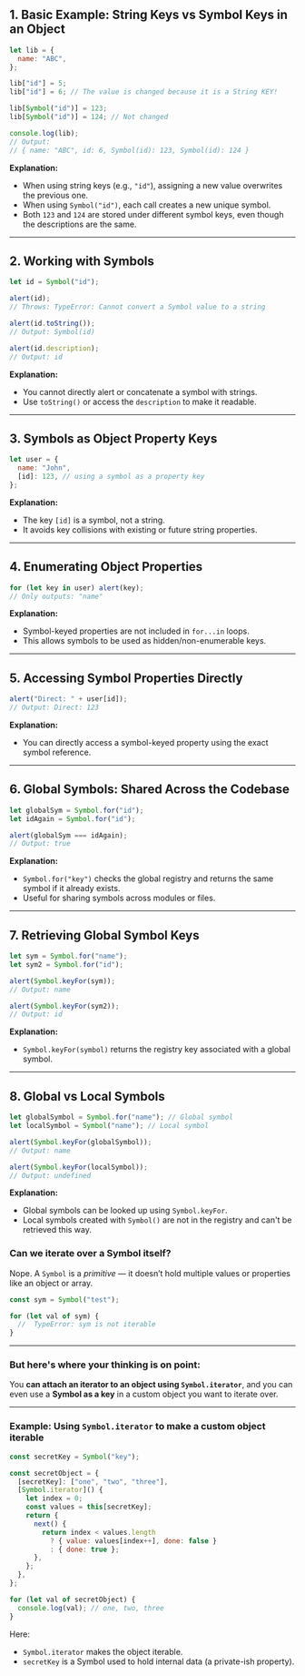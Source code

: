 ## 1. Basic Example: String Keys vs Symbol Keys in an Object

```js
let lib = {
  name: "ABC",
};

lib["id"] = 5;
lib["id"] = 6; // The value is changed because it is a String KEY!

lib[Symbol("id")] = 123;
lib[Symbol("id")] = 124; // Not changed

console.log(lib);
// Output:
// { name: "ABC", id: 6, Symbol(id): 123, Symbol(id): 124 }
```

**Explanation:**

- When using string keys (e.g., `"id"`), assigning a new value overwrites the previous one.
- When using `Symbol("id")`, each call creates a new unique symbol.
- Both `123` and `124` are stored under different symbol keys, even though the descriptions are the same.

---

## 2. Working with Symbols

```js
let id = Symbol("id");

alert(id);
// Throws: TypeError: Cannot convert a Symbol value to a string

alert(id.toString());
// Output: Symbol(id)

alert(id.description);
// Output: id
```

**Explanation:**

- You cannot directly alert or concatenate a symbol with strings.
- Use `toString()` or access the `description` to make it readable.

---

## 3. Symbols as Object Property Keys

```js
let user = {
  name: "John",
  [id]: 123, // using a symbol as a property key
};
```

**Explanation:**

- The key `[id]` is a symbol, not a string.
- It avoids key collisions with existing or future string properties.

---

## 4. Enumerating Object Properties

```js
for (let key in user) alert(key);
// Only outputs: "name"
```

**Explanation:**

- Symbol-keyed properties are not included in `for...in` loops.
- This allows symbols to be used as hidden/non-enumerable keys.

---

## 5. Accessing Symbol Properties Directly

```js
alert("Direct: " + user[id]);
// Output: Direct: 123
```

**Explanation:**

- You can directly access a symbol-keyed property using the exact symbol reference.

---

## 6. Global Symbols: Shared Across the Codebase

```js
let globalSym = Symbol.for("id");
let idAgain = Symbol.for("id");

alert(globalSym === idAgain);
// Output: true
```

**Explanation:**

- `Symbol.for("key")` checks the global registry and returns the same symbol if it already exists.
- Useful for sharing symbols across modules or files.

---

## 7. Retrieving Global Symbol Keys

```js
let sym = Symbol.for("name");
let sym2 = Symbol.for("id");

alert(Symbol.keyFor(sym));
// Output: name

alert(Symbol.keyFor(sym2));
// Output: id
```

**Explanation:**

- `Symbol.keyFor(symbol)` returns the registry key associated with a global symbol.

---

## 8. Global vs Local Symbols

```js
let globalSymbol = Symbol.for("name"); // Global symbol
let localSymbol = Symbol("name"); // Local symbol

alert(Symbol.keyFor(globalSymbol));
// Output: name

alert(Symbol.keyFor(localSymbol));
// Output: undefined
```

**Explanation:**

- Global symbols can be looked up using `Symbol.keyFor`.
- Local symbols created with `Symbol()` are not in the registry and can't be retrieved this way.

### Can we iterate **over a Symbol** itself?

Nope. A `Symbol` is a _primitive_ — it doesn’t hold multiple values or properties like an object or array.

```js
const sym = Symbol("test");

for (let val of sym) {
  //  TypeError: sym is not iterable
}
```

---

### But here's where your thinking is on point:

You **can attach an iterator to an object using `Symbol.iterator`**, and you can even use a **Symbol as a key** in a custom object you want to iterate over.

---

### Example: Using `Symbol.iterator` to make a custom object iterable

```js
const secretKey = Symbol("key");

const secretObject = {
  [secretKey]: ["one", "two", "three"],
  [Symbol.iterator]() {
    let index = 0;
    const values = this[secretKey];
    return {
      next() {
        return index < values.length
          ? { value: values[index++], done: false }
          : { done: true };
      },
    };
  },
};

for (let val of secretObject) {
  console.log(val); // one, two, three
}
```

Here:

- `Symbol.iterator` makes the object iterable.
- `secretKey` is a Symbol used to hold internal data (a private-ish property).

